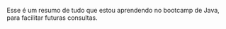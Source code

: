 Esse é um resumo de tudo que estou aprendendo no bootcamp de Java, para facilitar futuras consultas.

